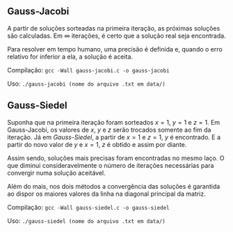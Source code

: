## Gauss-Jacobi

A partir de soluções sorteadas na primeira iteração, as próximas soluções são calculadas. Em ∞ iterações, é certo que a solução real seja encontrada.

Para resolver em tempo humano, uma precisão é definida e, quando o erro relativo for inferior a ela, a solução é aceita.

Compilação: `gcc -Wall gauss-jacobi.c -o gauss-jacobi`

Uso: `./gauss-jacobi (nome do arquivo .txt em data/)`

## Gauss-Siedel

Suponha que na primeira iteração foram sorteados $x = 1$, $y = 1$ e $z = 1$. Em Gauss-Jacobi, os valores de $x$, $y$ e $z$ serão trocados somente ao fim da iteração. Já em _Gauss-Siedel_, a partir de $x = 1$ e $z = 1$, $y$ é encontrado. E a partir do novo valor de $y$ e $x = 1$, $z$ é obtido e assim por diante.

Assim sendo, soluções mais precisas foram encontradas no mesmo laço. O que diminui consideravelmente o número de iterações necessárias para convergir numa solução aceitável.

Além do mais, nos dois métodos a convergência das soluções é garantida ao dispor os maiores valores da linha na diagonal principal da matriz.

Compilação: `gcc -Wall gauss-siedel.c -o gauss-siedel`

Uso: `./gauss-siedel (nome do arquivo .txt em data/)`